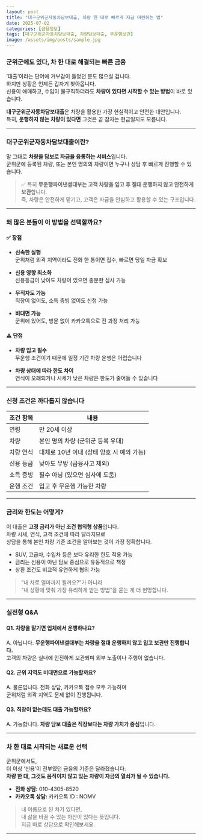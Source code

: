 ```yaml
---
layout: post
title: "대구군위군자동차담보대출, 차량 한 대로 빠르게 자금 마련하는 법"
date: 2025-07-02
categories: [금융정보]
tags: [대구군위군자동차담보대출, 차량담보대출, 무운행보관]
image: /assets/img/posts/sample.jpg
---
```


### 군위군에도 있다, 차 한 대로 해결되는 빠른 금융

‘대출’이라는 단어에 거부감이 들었던 분도 많으실 겁니다.  
하지만 상황은 언제든 갑자기 찾아옵니다.  
신용이 애매하고, 수입이 불규칙하더라도 **차량이 있다면 시작할 수 있는 방법**이 바로 있습니다.

**대구군위군자동차담보대출**은 차량을 활용한 가장 현실적이고 안전한 대안입니다.  
특히, **운행하지 않는 차량이 있다면** 그것은 곧 잠자는 현금일지도 모릅니다.

---

### 대구군위군자동차담보대출이란?

말 그대로 **차량을 담보로 자금을 융통하는 서비스**입니다.  
군위군에 등록된 차량, 또는 본인 명의의 차량이면 누구나 상담 후 빠르게 진행할 수 있습니다.

> ✅ 특히 **무운행파이낸셜대부는 고객 차량을 입고 후 절대 운행하지 않고 안전하게 보관**합니다.  
> 즉, 차량은 안전하게 맡기고, 고객은 자금을 안심하고 활용할 수 있는 구조입니다.

---

### 왜 많은 분들이 이 방법을 선택할까요?

#### ✅ 장점

- **신속한 실행**  
  군위처럼 외곽 지역이라도 전화 한 통이면 접수, 빠르면 당일 자금 확보

- **신용 영향 최소화**  
  신용등급이 낮아도 차량이 있으면 충분한 심사 가능

- **무직자도 가능**  
  직장이 없어도, 소득 증빙 없이도 신청 가능

- **비대면 가능**  
  군위에 있어도, 방문 없이 카카오톡으로 전 과정 처리 가능

#### ⚠️ 단점

- **차량 입고 필수**  
  무운행 조건이기 때문에 일정 기간 차량 운행은 어렵습니다

- **차량 상태에 따라 한도 차이**  
  연식이 오래되거나 시세가 낮은 차량은 한도가 줄어들 수 있습니다

---

### 신청 조건은 까다롭지 않습니다

| 조건 항목 | 내용 |
|-----------|------|
| 연령       | 만 20세 이상 |
| 차량       | 본인 명의 차량 (군위군 등록 우대) |
| 차량 연식  | 대체로 10년 이내 (상태 양호 시 예외 가능) |
| 신용 등급  | 낮아도 무방 (금융사고 제외) |
| 소득 증빙  | 필수 아님 (있으면 심사에 도움) |
| 운행 조건  | 입고 후 무운행 가능한 차량 |

---

### 금리와 한도는 어떻게?

이 대출은 **고정 금리가 아닌 조건 협의형 상품**입니다.  
차량 시세, 연식, 고객 조건에 따라 달라지므로  
상담을 통해 본인 차량 기준 조건을 알아보는 것이 가장 정확합니다.

- SUV, 고급차, 수입차 등은 보다 유리한 한도 적용 가능  
- 금리는 신용이 아닌 담보 중심으로 유동적으로 책정  
- 상환 조건도 비교적 유연하게 협의 가능

> “내 차로 얼마까지 될까요?”가 아니라  
> “내 상황에 맞춰 가장 유리하게 받는 방법”을 묻는 게 더 현명합니다.

---

### 실전형 Q&A

#### Q1. 차량을 맡기면 업체에서 운행하나요?

A. 아닙니다. **무운행파이낸셜대부는 차량을 절대 운행하지 않고 입고 보관만 진행합니다.**  
고객의 차량은 실내에 안전하게 보관되며 외부 노출이나 주행이 없습니다.

#### Q2. 군위 지역도 비대면으로 가능할까요?

A. 물론입니다. 전화 상담, 카카오톡 접수 모두 가능하며  
군위처럼 외곽 지역도 문제 없이 진행됩니다.

#### Q3. 직장이 없는데도 대출 가능할까요?

A. 가능합니다. **차량 담보 대출은 직장보다는 차량 가치가 중심**입니다.

---

### 차 한 대로 시작되는 새로운 선택

군위군에서도,  
더 이상 ‘신용’이 전부였던 금융의 기준은 달라졌습니다.  
**차량 한 대, 그것도 움직이지 않고 있는 차량이 자금의 열쇠가 될 수 있습니다.**

- **전화 상담:** 010-4305-8520  
- **카카오톡 상담:** 카카오톡 ID : NOMV

> 내 이름으로 된 차가 있다면,  
> 내 삶을 바꿀 수 있는 자산이 있다는 뜻입니다.  
> 지금 바로 상담으로 확인해보세요.

---
